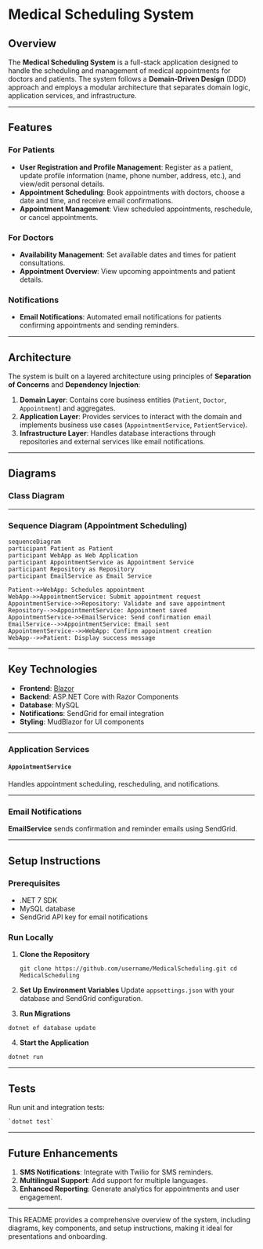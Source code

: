 # Medical Scheduling System

## Overview

The **Medical Scheduling System** is a full-stack application designed to handle the scheduling and management of medical appointments for doctors and patients. The system follows a **Domain-Driven Design** (DDD) approach and employs a modular architecture that separates domain logic, application services, and infrastructure.

----------

## Features

### For Patients

-   **User Registration and Profile Management**: Register as a patient, update profile information (name, phone number, address, etc.), and view/edit personal details.
-   **Appointment Scheduling**: Book appointments with doctors, choose a date and time, and receive email confirmations.
-   **Appointment Management**: View scheduled appointments, reschedule, or cancel appointments.

### For Doctors

-   **Availability Management**: Set available dates and times for patient consultations.
-   **Appointment Overview**: View upcoming appointments and patient details.

### Notifications

-   **Email Notifications**: Automated email notifications for patients confirming appointments and sending reminders.

----------

## Architecture

The system is built on a layered architecture using principles of **Separation of Concerns** and **Dependency Injection**:

1.  **Domain Layer**: Contains core business entities (`Patient`, `Doctor`, `Appointment`) and aggregates.
2.  **Application Layer**: Provides services to interact with the domain and implements business use cases (`AppointmentService`, `PatientService`).
3.  **Infrastructure Layer**: Handles database interactions through repositories and external services like email notifications.

----------

## Diagrams

### Class Diagram

----------

### Sequence Diagram (Appointment Scheduling)


```mermaid
sequenceDiagram
participant Patient as Patient
participant WebApp as Web Application
participant AppointmentService as Appointment Service
participant Repository as Repository
participant EmailService as Email Service

Patient->>WebApp: Schedules appointment
WebApp->>AppointmentService: Submit appointment request
AppointmentService->>Repository: Validate and save appointment
Repository-->>AppointmentService: Appointment saved
AppointmentService->>EmailService: Send confirmation email
EmailService-->>AppointmentService: Email sent
AppointmentService-->>WebApp: Confirm appointment creation
WebApp-->>Patient: Display success message
```

----------

## Key Technologies

-   **Frontend**: [Blazor](https://dotnet.microsoft.com/apps/aspnet/web-apps/blazor)
-   **Backend**: ASP.NET Core with Razor Components
-   **Database**: MySQL
-   **Notifications**: SendGrid for email integration
-   **Styling**: MudBlazor for UI components

----------

### Application Services

#### `AppointmentService`

Handles appointment scheduling, rescheduling, and notifications.

----------

### Email Notifications

**EmailService** sends confirmation and reminder emails using SendGrid.

----------

## Setup Instructions

### Prerequisites

-   .NET 7 SDK
-   MySQL database
-   SendGrid API key for email notifications

### Run Locally

1.  **Clone the Repository**
      
 

       `git clone https://github.com/username/MedicalScheduling.git
        cd MedicalScheduling` 
    
2.  **Set Up Environment Variables** Update `appsettings.json` with your database and SendGrid configuration.
    
3.  **Run Migrations**
    
   

`dotnet ef database update` 
    
4.  **Start the Application**
    
    
`dotnet run` 

----------

## Tests

Run unit and integration tests:


    `dotnet test` 

----------

## Future Enhancements

1.  **SMS Notifications**: Integrate with Twilio for SMS reminders.
2.  **Multilingual Support**: Add support for multiple languages.
3.  **Enhanced Reporting**: Generate analytics for appointments and user engagement.

----------

This README provides a comprehensive overview of the system, including diagrams, key components, and setup instructions, making it ideal for presentations and onboarding.
